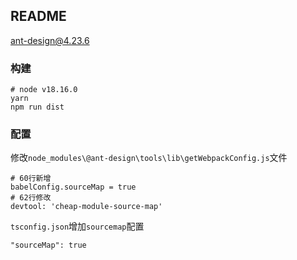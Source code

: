 ## README

ant-design@4.23.6

### 构建

```shell
# node v18.16.0
yarn
npm run dist
```

### 配置

修改`node_modules\@ant-design\tools\lib\getWebpackConfig.js`文件

```shell
# 60行新增
babelConfig.sourceMap = true
# 62行修改
devtool: 'cheap-module-source-map'
```

`tsconfig.json`增加`sourcemap`配置

```shell
"sourceMap": true
```
